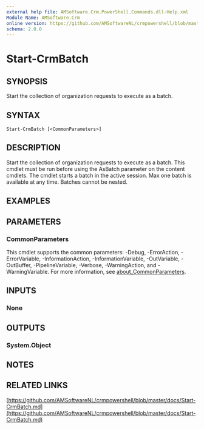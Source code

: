 ```yaml
---
external help file: AMSoftware.Crm.PowerShell.Commands.dll-Help.xml
Module Name: AMSoftware.Crm
online version: https://github.com/AMSoftwareNL/crmpowershell/blob/master/docs/Start-CrmBatch.md
schema: 2.0.0
---
```


# Start-CrmBatch

## SYNOPSIS
Start the collection of organization requests to execute as a batch.

## SYNTAX

```
Start-CrmBatch [<CommonParameters>]
```

## DESCRIPTION
Start the collection of organization requests to execute as a batch. This cmdlet must be run before using the AsBatch parameter on the content cmdlets.
The cmdlet starts a batch in the active session. Max one batch is available at any time. Batches cannot be nested.

## EXAMPLES

## PARAMETERS

### CommonParameters
This cmdlet supports the common parameters: -Debug, -ErrorAction, -ErrorVariable, -InformationAction, -InformationVariable, -OutVariable, -OutBuffer, -PipelineVariable, -Verbose, -WarningAction, and -WarningVariable. For more information, see [about_CommonParameters](http://go.microsoft.com/fwlink/?LinkID=113216).

## INPUTS

### None

## OUTPUTS

### System.Object
## NOTES

## RELATED LINKS

[https://github.com/AMSoftwareNL/crmpowershell/blob/master/docs/Start-CrmBatch.md](https://github.com/AMSoftwareNL/crmpowershell/blob/master/docs/Start-CrmBatch.md)

